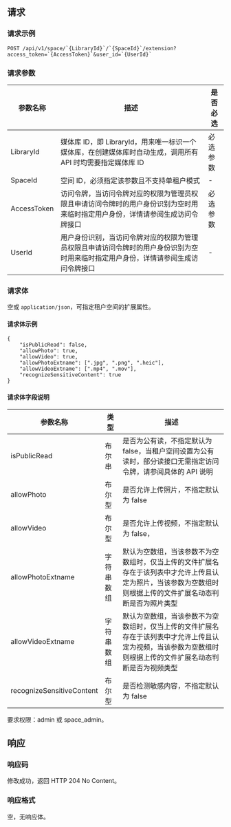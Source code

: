 ## 请求

### 请求示例

```plaintext
POST /api/v1/space/`{LibraryId}`/`{SpaceId}`/extension?access_token=`{AccessToken}`&user_id=`{UserId}`
```

### 请求参数
| 参数名称    | 描述                                                         | 是否必选 |
| ----------- | ------------------------------------------------------------ | -------- |
| LibraryId   | 媒体库 ID，即 LibraryId，用来唯一标识一个媒体库，在创建媒体库时自动生成，调用所有 API 时均需要指定媒体库 ID                                                    | 必选参数 |
| SpaceId     | 空间 ID，必须指定该参数且不支持单租户模式                    | -        |
| AccessToken | 访问令牌，当访问令牌对应的权限为管理员权限且申请访问令牌时的用户身份识别为空时用来临时指定用户身份，详情请参阅生成访问令牌接口                                                    | 必选参数 |
| UserId      | 用户身份识别，当访问令牌对应的权限为管理员权限且申请访问令牌时的用户身份识别为空时用来临时指定用户身份，详情请参阅生成访问令牌接口 | -        |


### 请求体
空或 `application/json`，可指定租户空间的扩展属性。
#### 请求体示例
```plaintext
{
    "isPublicRead": false,
    "allowPhoto": true,
    "allowVideo": true,
    "allowPhotoExtname": [".jpg", ".png", ".heic"],
    "allowVideoExtname": [".mp4", ".mov"],
    "recognizeSensitiveContent": true
}
```
#### 请求体字段说明
| 参数名称                  | 类型       | 描述                                                         |
| ------------------------- | ---------- | ------------------------------------------------------------ |
| isPublicRead              | 布尔串     | 是否为公有读，不指定默认为 false，当租户空间设置为公有读时，部分读接口无需指定访问令牌，请参阅具体的 API 说明 |
| allowPhoto                | 布尔型     | 是否允许上传照片，不指定默认为 false                         |
| allowVideo                | 布尔型     | 是否允许上传视频，不指定默认为 false，                       |
| allowPhotoExtname         | 字符串数组 | 默认为空数组，当该参数不为空数组时，仅当上传的文件扩展名存在于该列表中才允许上传且认定为照片，当该参数为空数组时则根据上传的文件扩展名动态判断是否为照片类型 |
| allowVideoExtname         | 字符串数组 | 默认为空数组，当该参数不为空数组时，仅当上传的文件扩展名存在于该列表中才允许上传且认定为视频，当该参数为空数组时则根据上传的文件扩展名动态判断是否为视频类型 |
| recognizeSensitiveContent | 布尔型     | 是否检测敏感内容，不指定默认为 false                         |

要求权限：admin 或 space_admin。
## 响应
### 响应码
修改成功，返回 HTTP 204 No Content。
### 响应格式
空，无响应体。
